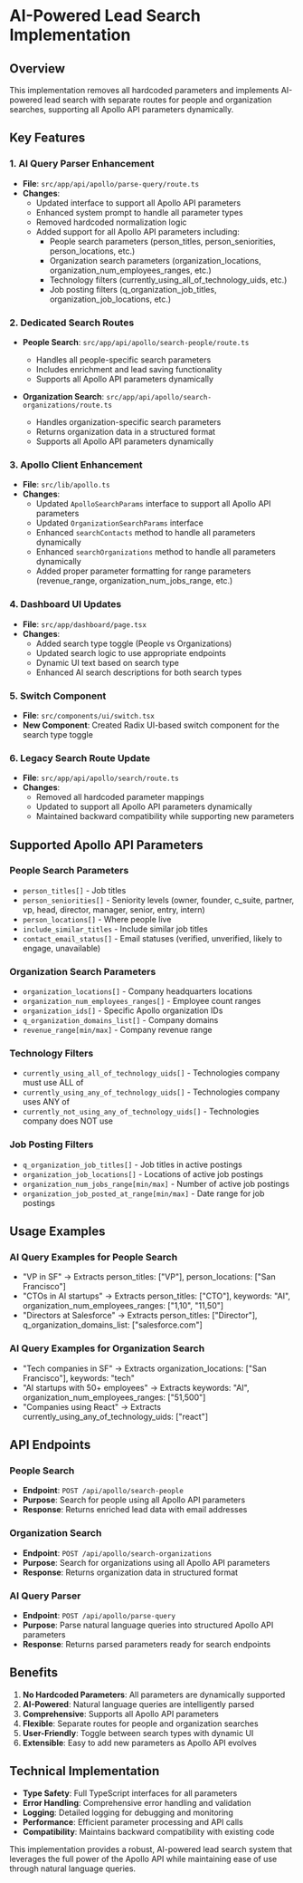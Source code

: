 # AI-Powered Lead Search Implementation

## Overview
This implementation removes all hardcoded parameters and implements AI-powered lead search with separate routes for people and organization searches, supporting all Apollo API parameters dynamically.

## Key Features

### 1. AI Query Parser Enhancement
- **File**: `src/app/api/apollo/parse-query/route.ts`
- **Changes**:
  - Updated interface to support all Apollo API parameters
  - Enhanced system prompt to handle all parameter types
  - Removed hardcoded normalization logic
  - Added support for all Apollo API parameters including:
    - People search parameters (person_titles, person_seniorities, person_locations, etc.)
    - Organization search parameters (organization_locations, organization_num_employees_ranges, etc.)
    - Technology filters (currently_using_all_of_technology_uids, etc.)
    - Job posting filters (q_organization_job_titles, organization_job_locations, etc.)

### 2. Dedicated Search Routes
- **People Search**: `src/app/api/apollo/search-people/route.ts`
  - Handles all people-specific search parameters
  - Includes enrichment and lead saving functionality
  - Supports all Apollo API parameters dynamically

- **Organization Search**: `src/app/api/apollo/search-organizations/route.ts`
  - Handles organization-specific search parameters
  - Returns organization data in a structured format
  - Supports all Apollo API parameters dynamically

### 3. Apollo Client Enhancement
- **File**: `src/lib/apollo.ts`
- **Changes**:
  - Updated `ApolloSearchParams` interface to support all Apollo API parameters
  - Updated `OrganizationSearchParams` interface
  - Enhanced `searchContacts` method to handle all parameters dynamically
  - Enhanced `searchOrganizations` method to handle all parameters dynamically
  - Added proper parameter formatting for range parameters (revenue_range, organization_num_jobs_range, etc.)

### 4. Dashboard UI Updates
- **File**: `src/app/dashboard/page.tsx`
- **Changes**:
  - Added search type toggle (People vs Organizations)
  - Updated search logic to use appropriate endpoints
  - Dynamic UI text based on search type
  - Enhanced AI search descriptions for both search types

### 5. Switch Component
- **File**: `src/components/ui/switch.tsx`
- **New Component**: Created Radix UI-based switch component for the search type toggle

### 6. Legacy Search Route Update
- **File**: `src/app/api/apollo/search/route.ts`
- **Changes**:
  - Removed all hardcoded parameter mappings
  - Updated to support all Apollo API parameters dynamically
  - Maintained backward compatibility while supporting new parameters

## Supported Apollo API Parameters

### People Search Parameters
- `person_titles[]` - Job titles
- `person_seniorities[]` - Seniority levels (owner, founder, c_suite, partner, vp, head, director, manager, senior, entry, intern)
- `person_locations[]` - Where people live
- `include_similar_titles` - Include similar job titles
- `contact_email_status[]` - Email statuses (verified, unverified, likely to engage, unavailable)

### Organization Search Parameters
- `organization_locations[]` - Company headquarters locations
- `organization_num_employees_ranges[]` - Employee count ranges
- `organization_ids[]` - Specific Apollo organization IDs
- `q_organization_domains_list[]` - Company domains
- `revenue_range[min/max]` - Company revenue range

### Technology Filters
- `currently_using_all_of_technology_uids[]` - Technologies company must use ALL of
- `currently_using_any_of_technology_uids[]` - Technologies company uses ANY of
- `currently_not_using_any_of_technology_uids[]` - Technologies company does NOT use

### Job Posting Filters
- `q_organization_job_titles[]` - Job titles in active postings
- `organization_job_locations[]` - Locations of active job postings
- `organization_num_jobs_range[min/max]` - Number of active job postings
- `organization_job_posted_at_range[min/max]` - Date range for job postings

## Usage Examples

### AI Query Examples for People Search
- "VP in SF" → Extracts person_titles: ["VP"], person_locations: ["San Francisco"]
- "CTOs in AI startups" → Extracts person_titles: ["CTO"], keywords: "AI", organization_num_employees_ranges: ["1,10", "11,50"]
- "Directors at Salesforce" → Extracts person_titles: ["Director"], q_organization_domains_list: ["salesforce.com"]

### AI Query Examples for Organization Search
- "Tech companies in SF" → Extracts organization_locations: ["San Francisco"], keywords: "tech"
- "AI startups with 50+ employees" → Extracts keywords: "AI", organization_num_employees_ranges: ["51,500"]
- "Companies using React" → Extracts currently_using_any_of_technology_uids: ["react"]

## API Endpoints

### People Search
- **Endpoint**: `POST /api/apollo/search-people`
- **Purpose**: Search for people using all Apollo API parameters
- **Response**: Returns enriched lead data with email addresses

### Organization Search
- **Endpoint**: `POST /api/apollo/search-organizations`
- **Purpose**: Search for organizations using all Apollo API parameters
- **Response**: Returns organization data in structured format

### AI Query Parser
- **Endpoint**: `POST /api/apollo/parse-query`
- **Purpose**: Parse natural language queries into structured Apollo API parameters
- **Response**: Returns parsed parameters ready for search endpoints

## Benefits

1. **No Hardcoded Parameters**: All parameters are dynamically supported
2. **AI-Powered**: Natural language queries are intelligently parsed
3. **Comprehensive**: Supports all Apollo API parameters
4. **Flexible**: Separate routes for people and organization searches
5. **User-Friendly**: Toggle between search types with dynamic UI
6. **Extensible**: Easy to add new parameters as Apollo API evolves

## Technical Implementation

- **Type Safety**: Full TypeScript interfaces for all parameters
- **Error Handling**: Comprehensive error handling and validation
- **Logging**: Detailed logging for debugging and monitoring
- **Performance**: Efficient parameter processing and API calls
- **Compatibility**: Maintains backward compatibility with existing code

This implementation provides a robust, AI-powered lead search system that leverages the full power of the Apollo API while maintaining ease of use through natural language queries.
